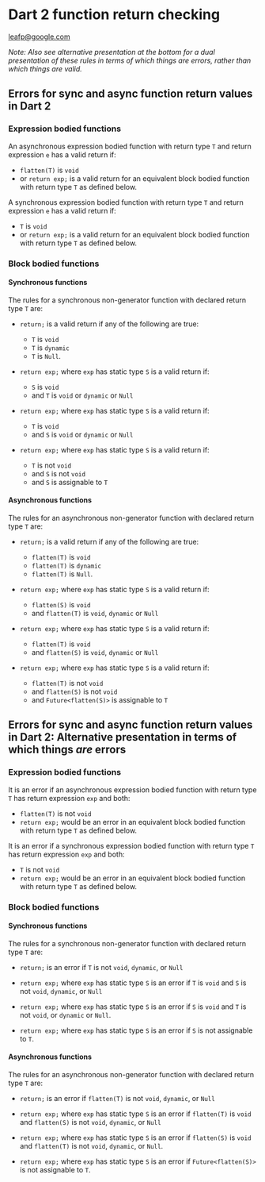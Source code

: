 # Dart 2 function return checking

leafp@google.com

**Note: Also see alternative presentation at the bottom for a dual presentation
of these rules in terms of which things are errors, rather than which things are
valid*.*

## Errors for sync and async function return values in Dart 2

### Expression bodied functions


An asynchronous expression bodied function with return type `T` and return
expression `e` has a valid return if:
  * `flatten(T)` is `void`
  * or `return exp;` is a valid return for an equivalent block bodied function
  with return type `T` as defined below.

A synchronous expression bodied function with return type `T` and return expression
`e` has a valid return if:
  * `T` is `void`
  * or `return exp;` is a valid return for an equivalent block bodied function
  with return type `T` as defined below.

### Block bodied functions

#### Synchronous functions

The rules for a synchronous non-generator function with declared return type `T`
are:

* `return;` is a valid return if any of the following are true:
  * `T` is `void`
  * `T` is `dynamic`
  * `T` is `Null`.

* `return exp;` where `exp` has static type `S` is a valid return if:
  * `S` is `void`
  * and `T` is `void` or `dynamic` or `Null`

* `return exp;` where `exp` has static type `S` is a valid return if:
  * `T` is `void`
  * and `S` is `void` or `dynamic` or `Null`

* `return exp;` where `exp` has static type `S` is a valid return if:
  * `T` is not `void`
  * and `S` is not `void`
  * and `S` is assignable to `T`

#### Asynchronous functions

The rules for an asynchronous non-generator function with declared return type
`T` are:

* `return;` is a valid return if any of the following are true:
  * `flatten(T)` is `void`
  * `flatten(T)` is `dynamic`
  * `flatten(T)` is `Null`.

* `return exp;` where `exp` has static type `S` is a valid return if:
  * `flatten(S)` is `void`
  * and `flatten(T)` is `void`, `dynamic` or `Null`

* `return exp;` where `exp` has static type `S` is a valid return if:
  * `flatten(T)` is `void`
  * and `flatten(S)` is `void`, `dynamic` or `Null`

* `return exp;` where `exp` has static type `S` is a valid return if:
  * `flatten(T)` is not `void`
  * and `flatten(S)` is not `void`
  * and `Future<flatten(S)>` is assignable to `T`


## Errors for sync and async function return values in Dart 2: Alternative presentation in terms of which things *are* errors

### Expression bodied functions


It is an error if an asynchronous expression bodied function with return type `T`
has return expression `exp` and both:
  * `flatten(T)` is not `void`
  * `return exp;` would be an error in an equivalent block bodied function
  with return type `T` as defined below.

It is an error if a synchronous expression bodied function with return type `T`
has return expression `exp` and both:
  * `T` is not `void`
  * `return exp;` would be an error in an equivalent block bodied function
  with return type `T` as defined below.

### Block bodied functions

#### Synchronous functions

The rules for a synchronous non-generator function with declared return type `T`
are:

* `return;` is an error if `T` is not `void`, `dynamic`, or `Null`

* `return exp;` where `exp` has static type `S` is an error if `T` is `void` and
  `S` is not `void`, `dynamic`, or `Null`

* `return exp;` where `exp` has static type `S` is an error if `S` is `void` and
  `T` is not `void`, or `dynamic` or `Null`.

* `return exp;` where `exp` has static type `S` is an error if `S` is not
  assignable to `T`.

#### Asynchronous functions

The rules for an asynchronous non-generator function with declared return type
`T` are:

* `return;` is an error if `flatten(T)` is not `void`, `dynamic`, or `Null`

* `return exp;` where `exp` has static type `S` is an error if `flatten(T)` is
  `void` and `flatten(S)` is not `void`, `dynamic`, or `Null`

* `return exp;` where `exp` has static type `S` is an error if `flatten(S)` is
  `void` and `flatten(T)` is not `void`, `dynamic`, or `Null`.

* `return exp;` where `exp` has static type `S` is an error if
  `Future<flatten(S)>` is not assignable to `T`.

